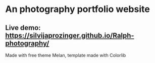 # An photography portfolio website

## Live demo: https://silvijaprozinger.github.io/Ralph-photography/

Made with free theme Melan, template made with Colorlib